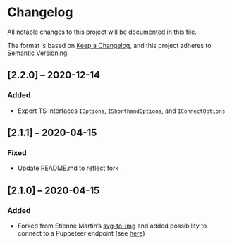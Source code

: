 # Changelog

All notable changes to this project will be documented in this file.

The format is based on [Keep a Changelog](https://keepachangelog.com/en/1.0.0/),
and this project adheres to [Semantic Versioning](https://semver.org/spec/v2.0.0.html).

## [2.2.0] – 2020-12-14
### Added
* Export TS interfaces `IOptions`, `IShorthandOptions`, and `IConnectOptions`

## [2.1.1] – 2020-04-15
### Fixed
* Update README.md to reflect fork

## [2.1.0] – 2020-04-15
### Added
* Forked from Etienne Martin’s <a href="https://github.com/etienne-martin/svg-to-img">svg-to-img</a> and added possibility to connect to a Puppeteer endpoint (see <a href="https://github.com/etienne-martin/svg-to-img/pull/19">here</a>)
